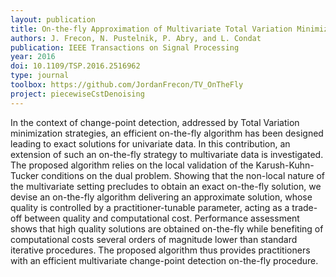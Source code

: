 ```yaml
---
layout: publication
title: On-the-fly Approximation of Multivariate Total Variation Minimization
authors: J. Frecon, N. Pustelnik, P. Abry, and L. Condat
publication: IEEE Transactions on Signal Processing
year: 2016
doi: 10.1109/TSP.2016.2516962
type: journal
toolbox: https://github.com/JordanFrecon/TV_OnTheFly
project: piecewiseCstDenoising
---
```


In the context of change-point detection, addressed by Total Variation minimization strategies, an efficient on-the-fly algorithm has been designed leading to exact solutions for univariate data. In this contribution, an extension of such an on-the-fly strategy to multivariate data is investigated. The proposed algorithm relies on the local validation of the Karush-Kuhn-Tucker conditions on the dual problem. Showing that the non-local nature of the multivariate setting precludes to obtain an exact on-the-fly solution, we devise an on-the-fly algorithm delivering an approximate solution, whose quality is controlled by a practitioner-tunable parameter, acting as a trade-off between quality and computational cost. Performance assessment shows that high quality solutions are obtained on-the-fly while benefiting of computational costs several orders of magnitude lower than standard iterative procedures. The proposed algorithm thus provides practitioners with an efficient multivariate change-point detection on-the-fly procedure.